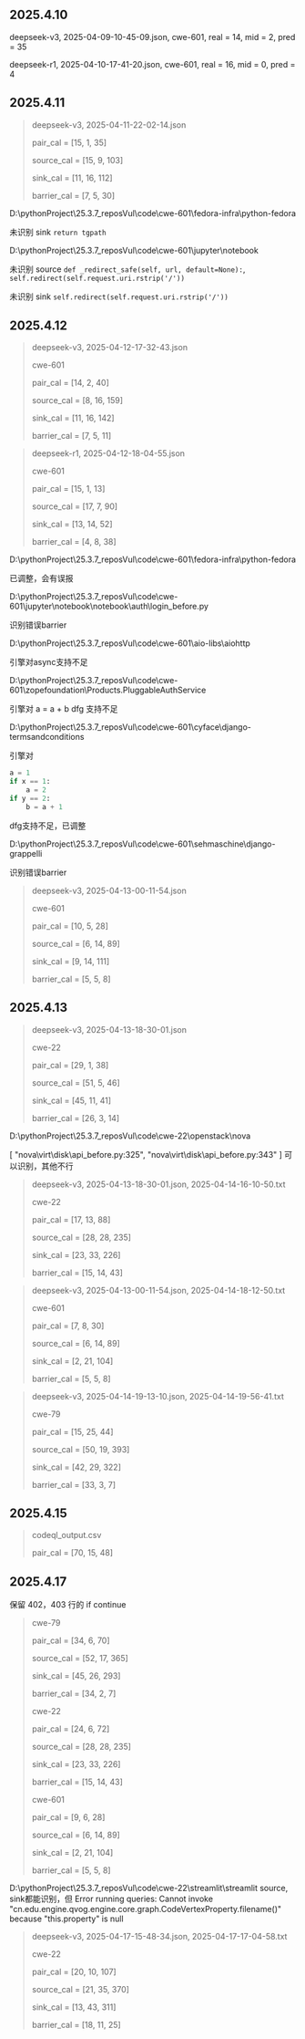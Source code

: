 ## 2025.4.10
deepseek-v3, 2025-04-09-10-45-09.json, cwe-601, real = 14, mid = 2, pred = 35

deepseek-r1, 2025-04-10-17-41-20.json, cwe-601, real = 16, mid = 0, pred = 4

## 2025.4.11
> deepseek-v3, 2025-04-11-22-02-14.json
> 
> pair_cal = [15, 1, 35]
>
> source_cal = [15, 9, 103]
>
> sink_cal = [11, 16, 112]
>
> barrier_cal = [7, 5, 30]

D:\pythonProject\25.3.7_reposVul\code\cwe-601\fedora-infra\python-fedora

未识别 sink `return tgpath`

D:\pythonProject\25.3.7_reposVul\code\cwe-601\jupyter\notebook

未识别 source `def _redirect_safe(self, url, default=None):`, `self.redirect(self.request.uri.rstrip('/'))`

未识别 sink `self.redirect(self.request.uri.rstrip('/'))`


## 2025.4.12
> deepseek-v3, 2025-04-12-17-32-43.json
> 
> cwe-601
> 
> pair_cal = [14, 2, 40]
> 
> source_cal = [8, 16, 159]
> 
> sink_cal = [11, 16, 142]
> 
> barrier_cal = [7, 5, 11]

> deepseek-r1, 2025-04-12-18-04-55.json
> 
> cwe-601
> 
> pair_cal = [15, 1, 13]
> 
> source_cal = [17, 7, 90]
> 
> sink_cal = [13, 14, 52]
> 
> barrier_cal = [4, 8, 38]

D:\pythonProject\25.3.7_reposVul\code\cwe-601\fedora-infra\python-fedora

已调整，会有误报

D:\pythonProject\25.3.7_reposVul\code\cwe-601\jupyter\notebook\notebook\auth\login_before.py

识别错误barrier

D:\pythonProject\25.3.7_reposVul\code\cwe-601\aio-libs\aiohttp

引擎对async支持不足

D:\pythonProject\25.3.7_reposVul\code\cwe-601\zopefoundation\Products.PluggableAuthService

引擎对 a = a + b dfg 支持不足

D:\pythonProject\25.3.7_reposVul\code\cwe-601\cyface\django-termsandconditions

引擎对
```python
a = 1
if x == 1:
    a = 2
if y == 2:
    b = a + 1
```
dfg支持不足，已调整

D:\pythonProject\25.3.7_reposVul\code\cwe-601\sehmaschine\django-grappelli

识别错误barrier

> deepseek-v3, 2025-04-13-00-11-54.json
> 
> cwe-601
> 
> pair_cal = [10, 5, 28]
> 
> source_cal = [6, 14, 89]
> 
> sink_cal = [9, 14, 111]
> 
> barrier_cal = [5, 5, 8]


## 2025.4.13

> deepseek-v3, 2025-04-13-18-30-01.json
> 
> cwe-22
> 
> pair_cal = [29, 1, 38]
> 
> source_cal = [51, 5, 46]
> 
> sink_cal = [45, 11, 41]
> 
> barrier_cal = [26, 3, 14]

D:\pythonProject\25.3.7_reposVul\code\cwe-22\openstack\nova

[
    "nova\\virt\\disk\\api_before.py:325",
    "nova\\virt\\disk\\api_before.py:343"
] 可以识别，其他不行

> deepseek-v3, 2025-04-13-18-30-01.json, 2025-04-14-16-10-50.txt
> 
> cwe-22
> 
> pair_cal = [17, 13, 88]
> 
> source_cal = [28, 28, 235]
> 
> sink_cal = [23, 33, 226]
> 
> barrier_cal = [15, 14, 43]

> deepseek-v3, 2025-04-13-00-11-54.json, 2025-04-14-18-12-50.txt
> 
> cwe-601
> 
> pair_cal = [7, 8, 30]
> 
> source_cal = [6, 14, 89]
> 
> sink_cal = [2, 21, 104]
> 
> barrier_cal = [5, 5, 8]

> deepseek-v3, 2025-04-14-19-13-10.json, 2025-04-14-19-56-41.txt
> 
> cwe-79
> 
> pair_cal = [15, 25, 44]
> 
> source_cal = [50, 19, 393]
> 
> sink_cal = [42, 29, 322]
> 
> barrier_cal = [33, 3, 7]
 
## 2025.4.15

> codeql_output.csv
> 
> pair_cal = [70, 15, 48]
> 

## 2025.4.17

保留 402，403 行的 if continue

> cwe-79
> 
> pair_cal = [34, 6, 70]
> 
> source_cal = [52, 17, 365]
> 
> sink_cal = [45, 26, 293]
> 
> barrier_cal = [34, 2, 7]
> 
> cwe-22
> 
> pair_cal = [24, 6, 72]
> 
> source_cal = [28, 28, 235]
> 
> sink_cal = [23, 33, 226]
> 
> barrier_cal = [15, 14, 43]
> 
> cwe-601
> 
> pair_cal = [9, 6, 28]
> 
> source_cal = [6, 14, 89]
> 
> sink_cal = [2, 21, 104]
> 
> barrier_cal = [5, 5, 8]


D:\pythonProject\25.3.7_reposVul\code\cwe-22\streamlit\streamlit
source, sink都能识别，但 Error running queries: Cannot invoke "cn.edu.engine.qvog.engine.core.graph.CodeVertexProperty.filename()" because "this.property" is null

> deepseek-v3, 2025-04-17-15-48-34.json, 2025-04-17-17-04-58.txt
>
> 
> cwe-22
> 
> pair_cal = [20, 10, 107]
> 
> source_cal = [21, 35, 370]
> 
> sink_cal = [13, 43, 311]
> 
> barrier_cal = [18, 11, 25]
